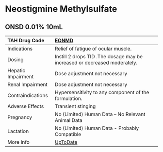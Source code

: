 # Neostigmine Methylsulfate

## ONSD 0.01% 10mL

| TAH Drug Code      | [EONMD](https://www.tahsda.org.tw/drugs/hissearch.php?drug_code=EONMD)                   |
|:-------------------|:-----------------------------------------------------------------------------------------|
| Indications        | Relief of fatigue of ocular muscle.                                                      |
| Dosing             | Instill 2 drops TID .The dosage may be increased or decreased moderately.                |
| Hepatic Impairment | Dose adjustment not necessary                                                            |
| Renal Impairment   | Dose adjustment not necessary                                                            |
| Contraindications  | Hypersensitivity to any component of the formulation.                                    |
| Adverse Effects    | Transient stinging                                                                       |
| Pregnancy          | No (Limited) Human Data – No Relevant Animal Data                                        |
| Lactation          | No (Limited) Human Data - Probably Compatible                                            |
| More Info          | [UpToDate](https://www.uptodate.com/contents/neostigmine-methylsulfate-drug-information) |


